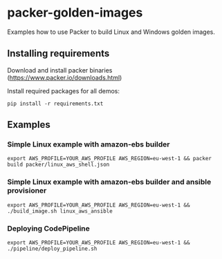 # packer-golden-images
Examples how to use Packer to build Linux and Windows golden images.

## Installing requirements

Download and install packer binaries (https://www.packer.io/downloads.html)

Install required packages for all demos:

    pip install -r requirements.txt
    
## Examples

### Simple Linux example with amazon-ebs builder

    export AWS_PROFILE=YOUR_AWS_PROFILE AWS_REGION=eu-west-1 && packer build packer/linux_aws_shell.json
    
### Simple Linux example with amazon-ebs builder and ansible provisioner

    export AWS_PROFILE=YOUR_AWS_PROFILE AWS_REGION=eu-west-1 && ./build_image.sh linux_aws_ansible
    
### Deploying CodePipeline

    export AWS_PROFILE=YOUR_AWS_PROFILE AWS_REGION=eu-west-1 && ./pipeline/deploy_pipeline.sh
